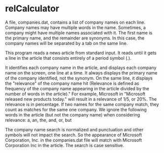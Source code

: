 # relCalculator

A file, companies.dat, contains a list of company names on each line. Company names may have multiple words in the name. Sometimes, a company might have multiple names associated with it. The first name is the primary name, and the remainder are synonyms. In this case, the company names will be separated by a tab on the same line. 

This program reads a news article from standard input. It reads until it gets a line in the article that consists entirely of a period symbol (.).

It identifies each company name in the article, and displays each company name on the screen, one line at a time. It always displays the primary name of the company identified, not the synonym. On the same line, it displays the "relevance" of the company name hit (Relevance is defined as frequency of the company name appearing in the article divided by the number of words in the article)." For example, Microsoft in "Microsoft released new products today." will result in a relevance of 1/5, or 20%. The relevance is in percentage. If two names for the same company match, they count as matches for the same one company. We ignore the following words in the article (but not the company name) when considering relevance: a, an, the, and, or, but

The company name search is normalized and punctuation and other symbols will not impact the search. So the appearance of Microsoft Corporation, Inc. in the companies.dat file will match with Microsoft Corporation Inc in the article. The search is case sensitive.
